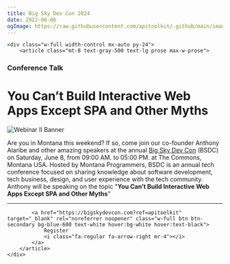 ```yaml
---
title: Big Sky Dev Con 2024
date: 2022-06-06
ogImage: https://raw.githubusercontent.com/apitoolkit/.github/main/images/events-og.png
---
```


```=html
<div class="w-full width-control mx-auto py-24">
    <article class="mt-8 text-gray-500 text-lg prose max-w-prose">
```

### Conference Talk

# You Can’t Build Interactive Web Apps Except SPA and Other Myths

![Webinar II Banner](./banner.jpg)

Are you in Montana this weekend? If so, come join our co-founder Anthony Alaribe and other amazing speakers at the annual [Big Sky Dev Con](https://bigskydevcon.com?ref=apitoolkit) (BSDC) on Saturday, June 8, from 09:00 AM. to 05:00 PM. at The Commons, Montana USA. Hosted by Montana Programmers, BSDC is an annual tech conference focused on sharing knowledge about software development, tech business, design, and user experience with the tech community.
​
Anthony will be speaking on the topic "**You Can’t Build Interactive Web Apps Except SPA and Other Myths**"

<hr />

```=html
        <a href="https://bigskydevcon.com?ref=apitoolkit" target="_blank" rel="noreferrer noopener" class="w-full btn btn-secondary bg-blue-600 text-white hover:bg-white hover:text-black">
            Register
            <i class="fa-regular fa-arrow-right mr-4"></i>
        </a>
    </article>
</div>
```
